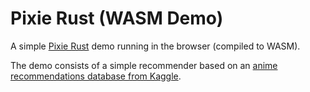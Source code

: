 # Pixie Rust (WASM Demo)

A simple [Pixie Rust](https://github.com/JD557/pixie-rust) demo running in the
browser (compiled to WASM).

The demo consists of a simple recommender based on
an [anime recommendations database from Kaggle][anime-dataset].

[pixie-rust]: https://github.com/JD557/pixie-rust
[anime-dataset]: https://www.kaggle.com/CooperUnion/anime-recommendations-database
